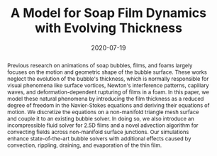 ---
title: A Model for Soap Film Dynamics with Evolving Thickness

authors:
  - name: Ishida, Sadashige
    affiliations: [1]
    url: https://sadashigeishida.bitbucket.io/index.html
  - name: Synak, Peter
    affiliations: [1]
  - name: Narita, Fumiya
  - name: Hachisuka, Toshiya
    affiliations: [2]
    url: http://www.ci.i.u-tokyo.ac.jp/~hachisuka/
  - name: Wojtan, Chris
    affiliations: [1]
    url: http://pub.ist.ac.at/group_wojtan/

affiliations:
  - name: IST Austria
    url: https://ist.ac.at
  - name: University of Tokyo
    url: https://www.u-tokyo.ac.jp/en/

publication: ACM Transactions on Graphics (SIGGRAPH 2020)
date: 2020-07-19

bibtex: |
  @article{isnhw2020soapfilm_with_thickness,
    author    = {Sadashige Ishida and Peter Synak and Fumiya Narita and Toshiya Hachisuka and Chris Wojtan}
    title     = {A Model for Soap Film Dynamics with Evolving Thickness},
    journal   = {ACM Trans. on Graphics},
    number    = {4},
    volume    = {39},
    year      = {2020},
    pages     = {31:1--31:11},
    articleno = 31,
    url       = {http://dx.doi.org/10.1145/3386569.3392405},
    doi       = {10.1145/3386569.3392405},
    publisher = {ACM}
  }

paper: https://sadashigeishida.bitbucket.io/soapfilm_with_thickness/soapfilm_with_thickness.pdf
project: https://sadashigeishida.bitbucket.io/soapfilm_with_thickness/index.html

abstract: |
  Previous research on animations of soap bubbles, films, and foams largely focuses on the motion and geometric shape of the bubble surface. These works neglect the evolution of the bubble's thickness, which is normally responsible for visual phenomena like surface vortices, Newton's interference patterns, capillary waves, and deformation-dependent rupturing of films in a foam. In this paper, we model these natural phenomena by introducing the film thickness as a reduced degree of freedom in the Navier-Stokes equations and deriving their equations of motion. We discretize the equations on a non-manifold triangle mesh surface and couple it to an existing bubble solver. In doing so, we also introduce an incompressible fluid solver for 2.5D films and a novel advection algorithm for convecting fields across non-manifold surface junctions. Our simulations enhance state-of-the-art bubble solvers with additional effects caused by convection, rippling, draining, and evaporation of the thin film.


teaser:
  caption: |

  images:
  - url: bubbles_reprimg.png
    alt: representative image

---